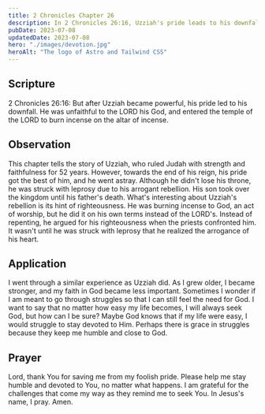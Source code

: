 ```yaml
---
title: 2 Chronicles Chapter 26
description: In 2 Chronicles 26:16, Uzziah's pride leads to his downfall, as he attempts to burn incense in the temple and is struck with leprosy.
pubDate: 2023-07-08
updatedDate: 2023-07-08
hero: "./images/devotion.jpg"
heroAlt: "The logo of Astro and Tailwind CSS"
---
```


## Scripture

  

2 Chronicles 26:16: But after Uzziah became powerful, his pride led to his downfall. He was unfaithful to the LORD his God, and entered the temple of the LORD to burn incense on the altar of incense.
  

## Observation

This chapter tells the story of Uzziah, who ruled Judah with strength and faithfulness for 52 years. However, towards the end of his reign, his pride got the best of him, and he went astray. Although he didn't lose his throne, he was struck with leprosy due to his arrogant rebellion. His son took over the kingdom until his father's death. What's interesting about Uzziah's rebellion is its hint of righteousness. He was burning incense to God, an act of worship, but he did it on his own terms instead of the LORD's. Instead of repenting, he argued for his righteousness when the priests confronted him. It wasn't until he was struck with leprosy that he realized the arrogance of his heart.
  
## Application

I went through a similar experience as Uzziah did. As I grew older, I became stronger, and my faith in God became less important. Sometimes I wonder if I am meant to go through struggles so that I can still feel the need for God. I want to say that no matter how easy my life becomes, I will always seek God, but how can I be sure? Maybe God knows that if my life were easy, I would struggle to stay devoted to Him. Perhaps there is grace in struggles because they keep me humble and close to God.

  

## Prayer

Lord, thank You for saving me from my foolish pride. Please help me stay humble and devoted to You, no matter what happens. I am grateful for the challenges that come my way as they remind me to seek You. In Jesus's name, I pray. Amen.